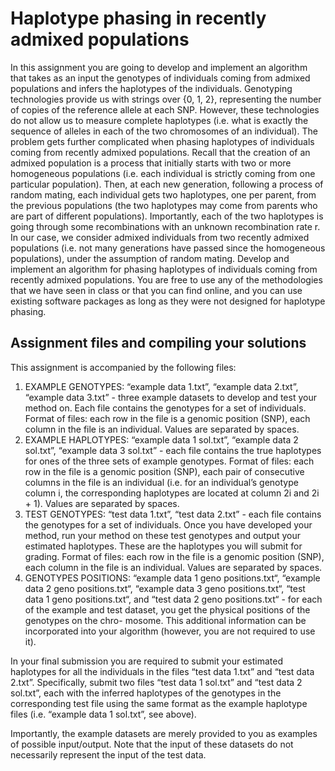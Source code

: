 # Haplotype phasing in recently admixed populations
In this assignment you are going to develop and implement an algorithm that takes as an input the genotypes of individuals coming from admixed populations and infers the haplotypes of the individuals.
Genotyping technologies provide us with strings over {0, 1, 2}, representing the number of copies of the reference allele at each SNP. However, these technologies do not allow us to measure complete haplotypes (i.e. what is exactly the sequence of alleles in each of the two chromosomes of an individual). The problem gets further complicated when phasing haplotypes of individuals coming from recently admixed populations.
Recall that the creation of an admixed population is a process that initially starts with two or more homogeneous populations (i.e. each individual is strictly coming from one particular population). Then, at each new generation, following a process of random mating, each individual gets two haplotypes, one per parent, from the previous populations (the two haplotypes may come from parents who are part of different populations). Importantly, each of the two haplotypes is going through some recombinations with an unknown recombination rate r. In our case, we consider admixed individuals from two recently admixed populations (i.e. not many generations have passed since the homogeneous populations), under the assumption of random mating.
Develop and implement an algorithm for phasing haplotypes of individuals coming from recently admixed populations. You are free to use any of the methodologies that we have seen in class or that you can find online, and you can use existing software packages as long as they were not designed for haplotype phasing.

## Assignment files and compiling your solutions
This assignment is accompanied by the following files:
1. EXAMPLE GENOTYPES: “example data 1.txt”, “example data 2.txt”, “example data 3.txt” - three example datasets to develop and test your method on. Each file contains the genotypes for a set of individuals. Format of files: each row in the file is a genomic position (SNP), each column in the file is an individual. Values are separated by spaces.
2. EXAMPLE HAPLOTYPES: “example data 1 sol.txt”, “example data 2 sol.txt”, “example data 3 sol.txt” - each file contains the true haplotypes for ones of the three sets of example genotypes. Format of files: each row in the file is a genomic position (SNP), each pair of consecutive columns in the file is an individual (i.e. for an individual’s genotype column i, the corresponding haplotypes are located at column 2i and 2i + 1). Values are separated by spaces.
3. TEST GENOTYPES: “test data 1.txt”, “test data 2.txt” - each file contains the genotypes for a set of individuals. Once you have developed your method, run your method on these test genotypes and output your estimated haplotypes. These are the haplotypes you will submit for grading. Format of files: each row in the file is a genomic position (SNP), each column in the file is an individual. Values are separated by spaces.
4. GENOTYPES POSITIONS: “example data 1 geno positions.txt“, “example data 2 geno positions.txt“, “example data 3 geno positions.txt“, “test data 1 geno positions.txt“, and “test data 2 geno positions.txt“ - for each of the example and test dataset, you get the physical positions of the genotypes on the chro- mosome. This additional information can be incorporated into your algorithm (however, you are not required to use it).

In your final submission you are required to submit your estimated haplotypes for all the individuals in the files “test data 1.txt” and “test data 2.txt”. Specifically, submit two files “test data 1 sol.txt” and “test data 2 sol.txt”, each with the inferred haplotypes of the genotypes in the corresponding test file using the same format as the example haplotype files (i.e. “example data 1 sol.txt”, see above).

Importantly, the example datasets are merely provided to you as examples of possible input/output. Note that the input of these datasets do not necessarily represent the input of the test data.
